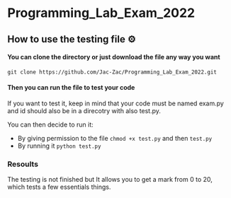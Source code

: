 # Programming_Lab_Exam_2022

## How to use the testing file :gear:

#### You can clone the directory or just download the file any way you want

```
git clone https://github.com/Jac-Zac/Programming_Lab_Exam_2022.git
```

#### Then you can run the file to test your code

If you want to test it, keep in mind that your code must be named exam.py and id should also be in a direcotry with also test.py.

You can then decide to run it:

- By giving permission to the file `chmod +x test.py` and then `test.py`
- By running it `python test.py`

### Resoults

The testing is not finished but It allows you to get a mark from 0 to 20, which tests a few essentials things.
